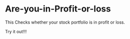 # Are-you-in-Profit-or-loss

This Checks whether your stock portfolio is in profit or loss.

Try it out!!!
